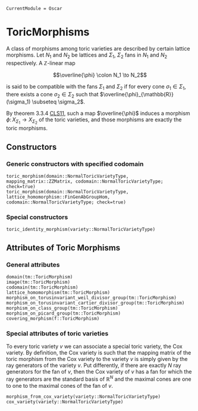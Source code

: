 ```@meta
CurrentModule = Oscar
```

# ToricMorphisms

A class of morphisms among toric varieties are described by certain lattice morphisms.
Let $N_1$ and $N_2$ be lattices and $\Sigma_1$, $\Sigma_2$ fans in $N_1$ and $N_2$
respectively. A $\mathbb{Z}$-linear map

$$\overline{\phi} \colon N_1 \to N_2$$

is said to be compatible with the fans $\Sigma_1$ and $\Sigma_2$ if for every cone
$\sigma_1 \in \Sigma_1$, there exists a cone $\sigma_2 \in \Sigma_2$ such that
$\overline{\phi}_{\mathbb{R}}(\sigma_1) \subseteq \sigma_2$.

By theorem 3.3.4 [CLS11](@cite), such a map $\overline{\phi}$ induces a morphism
$\phi \colon X_{\Sigma_1} \to X_{\Sigma_2}$ of the toric varieties, and those
morphisms are exactly the toric morphisms.


## Constructors


### Generic constructors with specified codomain

```@docs
toric_morphism(domain::NormalToricVarietyType, mapping_matrix::ZZMatrix, codomain::NormalToricVarietyType; check=true)
toric_morphism(domain::NormalToricVarietyType, lattice_homomorphism::FinGenAbGroupHom, codomain::NormalToricVarietyType; check=true)
```

### Special constructors

```@docs
toric_identity_morphism(variety::NormalToricVarietyType)
```


## Attributes of Toric Morphisms

### General attributes

```@docs
domain(tm::ToricMorphism)
image(tm::ToricMorphism)
codomain(tm::ToricMorphism)
lattice_homomorphism(tm::ToricMorphism)
morphism_on_torusinvariant_weil_divisor_group(tm::ToricMorphism)
morphism_on_torusinvariant_cartier_divisor_group(tm::ToricMorphism)
morphism_on_class_group(tm::ToricMorphism)
morphism_on_picard_group(tm::ToricMorphism)
covering_morphism(f::ToricMorphism)
```

### Special attributes of toric varieties

To every toric variety $v$ we can associate a special toric variety, the
Cox variety. By definition, the Cox variety is such that the mapping matrix of
the toric morphism from the Cox variety to the variety $v$ is simply
given by the ray generators of the variety $v$. Put differently,
if there are exactly $N$ ray generators for the fan of $v$, then the
Cox variety of $v$ has a fan for which the ray generators are the standard basis
of $\mathbb{R}^N$ and the maximal cones are one to one to the maximal cones of
the fan of $v$.

```@docs
morphism_from_cox_variety(variety::NormalToricVarietyType)
cox_variety(variety::NormalToricVarietyType)
```
